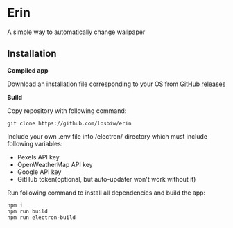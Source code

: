 # Erin

A simple way to automatically change wallpaper

## Installation

**Compiled app**

Download an installation file corresponding to your OS from [GitHub releases](https://github.com/losbiw/erin/releases/latest)

**Build**

Copy repository with following command:
```
git clone https://github.com/losbiw/erin
```
Include your own .env file into /electron/ directory which must include following variables:
- Pexels API key
- OpenWeatherMap API key
- Google API key
- GitHub token(optional, but auto-updater won't work without it)

Run following command to install all dependencies and build the app:
```
npm i
npm run build
npm run electron-build
```
